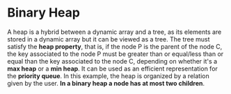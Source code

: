 # Binary Heap

A heap is a hybrid between a dynamic array and a tree, as its elements are stored in a dynamic array but it can be viewed as a tree.
The tree must satisfy the **heap property**, that is, if the node P is the parent of the node C, the key associated to the node P must be greater than
or equal/less than or equal than the key associated to the node C, depending on whether it's a **max heap** or a **min heap**.
It can be used as an efficient representation for the **priority queue**. In this example, the heap is organized by a relation given by the user.
**In a binary heap a node has at most two children**.
